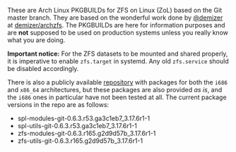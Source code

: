 These are Arch Linux PKGBUILDs for ZFS on Linux (ZoL) based on the Git master branch. They are based on the wonderful work done by [@demizer](https://github.com/demizer) at [demizer/archzfs](https://github.com/demizer/archzfs). The PKGBUILDs are here for information purposes and are **not** supposed to be used on production systems unless you really know what you are doing.

**Important notice:** For the ZFS datasets to be mounted and shared properly, it is imperative to enable `zfs.target` in systemd. Any old `zfs.service` should be disabled accordingly.

There is also a publicly available [repository](http://kerberia.net/archlinux/repo/archzfs-git) with packages for both the `i686` and `x86_64` architectures, but these packages are also provided *as is*, and the `i686` ones in particular have not been tested at all. The current package versions in the repo are as follows:
* spl-modules-git-0.6.3.r53.ga3c1eb7_3.17.6r1-1
* spl-utils-git-0.6.3.r53.ga3c1eb7_3.17.6r1-1
* zfs-modules-git-0.6.3.r165.g2d9d57b_3.17.6r1-1
* zfs-utils-git-0.6.3.r165.g2d9d57b_3.17.6r1-1
